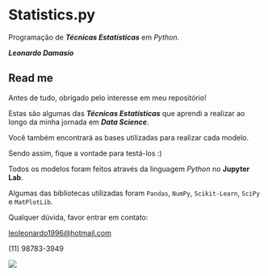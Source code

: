 # Statistics.py
Programação de **_Técnicas Estatísticas_** em *Python*.

**_Leonardo Damasio_**

## Read me

Antes de tudo, obrigado pelo interesse em meu repositório!

Estas são algumas das **_Técnicas Estatísticas_** que aprendi a realizar ao longo da minha jornada em **_Data Science_**. 

Você também encontrará as bases utilizadas para realizar cada modelo. 

Sendo assim, fique a vontade para testá-los :)

Todos os modelos foram feitos através da linguagem *Python* no **Jupyter Lab**.

Algumas das bibliotecas utilizadas foram `Pandas`, `NumPy`, `Scikit-Learn`, `SciPy` e `MatPlotLib`.

Qualquer dúvida, favor entrar em contato:

leoleonardo1996@hotmail.com

(11) 98783-3949

![](https://i.udemycdn.com/course/750x422/2035958_8886_2.jpg)
